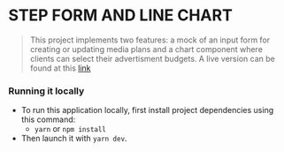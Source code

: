 # STEP FORM AND LINE CHART

> This project implements two features: a mock of an input form for creating or updating media plans and a chart component where clients can select their advertisment budgets. A live version can be found at this [link](https://ui-explorations.web.app/)

### Running it locally

- To run this application locally, first install project dependencies using this command:
  - `yarn` or `npm install`
- Then launch it with `yarn dev`.
